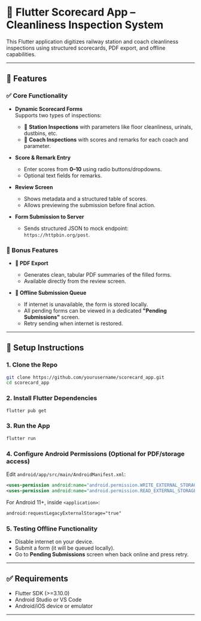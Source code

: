# 🚆 Flutter Scorecard App – Cleanliness Inspection System

This Flutter application digitizes railway station and coach cleanliness inspections using structured scorecards, PDF export, and offline capabilities.

---

## 📱 Features

### ✅ Core Functionality
- **Dynamic Scorecard Forms**  
  Supports two types of inspections:
  - 🏢 **Station Inspections** with parameters like floor cleanliness, urinals, dustbins, etc.
  - 🚆 **Coach Inspections** with scores and remarks for each coach and parameter.

- **Score & Remark Entry**  
  - Enter scores from **0–10** using radio buttons/dropdowns.  
  - Optional text fields for remarks.

- **Review Screen**  
  - Shows metadata and a structured table of scores.  
  - Allows previewing the submission before final action.

- **Form Submission to Server**  
  - Sends structured JSON to mock endpoint:  
    `https://httpbin.org/post`.

### 📂 Bonus Features
- **📄 PDF Export**  
  - Generates clean, tabular PDF summaries of the filled forms.  
  - Available directly from the review screen.

- **📶 Offline Submission Queue**  
  - If internet is unavailable, the form is stored locally.  
  - All pending forms can be viewed in a dedicated **"Pending Submissions"** screen.  
  - Retry sending when internet is restored.

---

## 🚀 Setup Instructions

### 1. Clone the Repo
```bash
git clone https://github.com/yourusername/scorecard_app.git
cd scorecard_app
```

### 2. Install Flutter Dependencies
```bash
flutter pub get
```

### 3. Run the App
```bash
flutter run
```

### 4. Configure Android Permissions (Optional for PDF/storage access)
Edit `android/app/src/main/AndroidManifest.xml`:
```xml
<uses-permission android:name="android.permission.WRITE_EXTERNAL_STORAGE"/>
<uses-permission android:name="android.permission.READ_EXTERNAL_STORAGE"/>
```
For Android 11+, inside `<application>`:
```xml
android:requestLegacyExternalStorage="true"
```

### 5. Testing Offline Functionality
- Disable internet on your device.
- Submit a form (it will be queued locally).
- Go to **Pending Submissions** screen when back online and press retry.

---

## ✅ Requirements
- Flutter SDK (>=3.10.0)
- Android Studio or VS Code
- Android/iOS device or emulator

---

